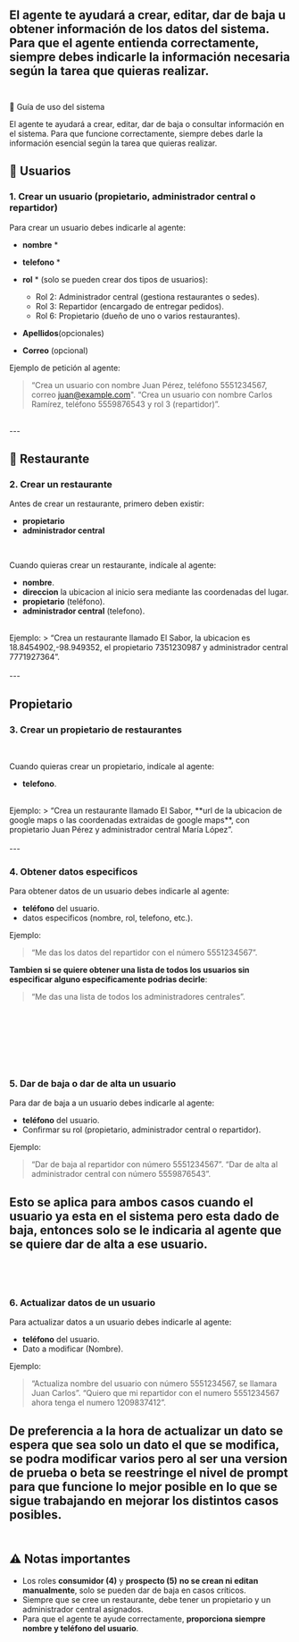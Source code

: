 </br>

El agente te ayudará a **crear, editar, dar de baja u obtener información** de los datos del sistema.
Para que el agente entienda correctamente, siempre debes indicarle la **información necesaria** según la tarea que quieras realizar.  
</br>
---

📘 Guía de uso del sistema

El agente te ayudará a crear, editar, dar de baja o consultar información en el sistema.
Para que funcione correctamente, siempre debes darle la información esencial según la tarea que quieras realizar.
## 👤 Usuarios

### 1. Crear un usuario (propietario, administrador central o repartidor)
Para crear un usuario debes indicarle al agente:
- **nombre**  *
- **telefono**  *
- **rol** * 
    (solo se pueden crear dos tipos de usuarios):  <br>
  - Rol 2: Administrador central (gestiona restaurantes o sedes).  
  - Rol 3: Repartidor (encargado de entregar pedidos).
  - Rol 6: Propietario (dueño de uno o varios restaurantes).  

- **Apellidos**(opcionales)
- **Correo** (opcional)

Ejemplo de petición al agente:  
> “Crea un usuario con nombre Juan Pérez, teléfono 5551234567, correo juan@example.com".
> “Crea un usuario con nombre Carlos Ramírez, teléfono 5559876543 y rol 3 (repartidor)”.

</br>
---
<br>

## 🍴 Restaurante

### 2. Crear un restaurante
Antes de crear un restaurante, primero deben existir:  
- **propietario**  
- **administrador central**

<br>

Cuando quieras crear un restaurante, indícale al agente:  
- **nombre**.  
- **direccion** la ubicacion al inicio sera mediante las coordenadas del lugar.  
- **propietario** (teléfono).  
- **administrador central** (telefono).  
</br>
Ejemplo:  
> “Crea un restaurante llamado El Sabor, la ubicacion es 18.8454902,-98.949352, el propietario 7351230987 y administrador central 7771927364”.
</br></br>
---

## Propietario

### 3. Crear un propietario de restaurantes

<br>

Cuando quieras crear un propietario, indícale al agente:  
- **telefono**.  

</br>
Ejemplo:  
> “Crea un restaurante llamado El Sabor, **url de la ubicacion de google maps o las coordenadas extraidas de google maps**, con propietario Juan Pérez y administrador central María López”.
</br></br>
---

</br>

### 4. Obtener datos especificos
Para obtener datos de un usuario debes indicarle al agente:  
- **teléfono** del usuario.  
- datos especificos (nombre, rol, telefono, etc.).  

Ejemplo:  
> “Me das los datos del repartidor con el número 5551234567”.

**Tambien si se quiere obtener una lista de todos los usuarios sin especificar alguno especificamente podrias decirle**:

> “Me das una lista de todos los administradores centrales”.

</br></br>
---

</br>

### 5. Dar de baja o dar de alta un usuario
Para dar de baja a un usuario debes indicarle al agente:  
- **teléfono** del usuario.  
- Confirmar su rol (propietario, administrador central o repartidor).  

Ejemplo:  
> “Dar de baja al repartidor con número 5551234567”.
> “Dar de alta al administrador central con número 5559876543”.

Esto se aplica para ambos casos cuando el usuario ya esta en el sistema pero esta dado de baja, entonces solo se le indicaria al agente que se quiere dar de alta a ese usuario.
</br></br>
---

</br>

### 6. Actualizar datos de un usuario
Para actualizar datos a un usuario debes indicarle al agente:  
- **teléfono** del usuario.  
- Dato a modificar (Nombre).  

Ejemplo:  
> “Actualiza nombre del usuario con número 5551234567, se llamara Juan Carlos”.
> “Quiero que mi repartidor con el numero 5551234567 ahora tenga el numero 1209837412”.

De preferencia a la hora de actualizar un dato se espera que sea solo un dato el que se modifica, se podra modificar varios pero al ser una version de prueba o beta se reestringe el nivel de prompt para que funcione lo mejor posible en lo que se sigue trabajando en mejorar los distintos casos posibles.
</br></br>
---

## ⚠️ Notas importantes
- Los roles **consumidor (4)** y **prospecto (5)** **no se crean ni editan manualmente**, solo se pueden dar de baja en casos críticos.  
- Siempre que se cree un restaurante, debe tener un propietario y un administrador central asignados.  
- Para que el agente te ayude correctamente, **proporciona siempre nombre y teléfono del usuario**.  
